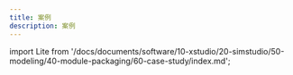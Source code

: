```yaml
---
title: 案例
description: 案例
---
```


import Lite from '/docs/documents/software/10-xstudio/20-simstudio/50-modeling/40-module-packaging/60-case-study/index.md';

<Lite />